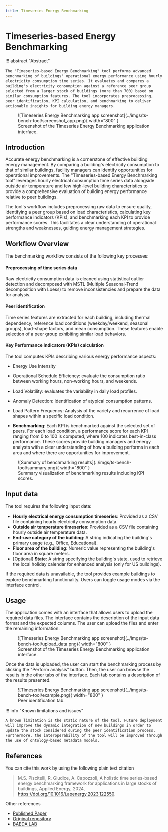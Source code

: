```yaml
---
title: Timeseries Energy Benchmarking
---
```


# Timeseries-based Energy Benchmarking

!!! abstract "Abstract"

    The "Timeseries-based Energy Benchmarking" tool performs advanced benchmarking of buildings' operational energy performance using hourly electricity consumption time series. It evaluates and compares a building's electricity consumption against a reference peer group selected from a larger stock of buildings (more than 700) based on similar consumption features. The tool incorporates preprocessing, peer identification, KPI calculation, and benchmarking to deliver actionable insights for building energy managers.

<figure markdown="span">
  ![Timeseries Energy Benchmarking app screenshot](../imgs/ts-bench-tool/screenshot_app.png){ width="800" }
  <figcaption>Screenshot of the Timeseries Energy Benchmarking application interface.</figcaption>
</figure>

## Introduction

Accurate energy benchmarking is a cornerstone of effective building energy management. By comparing a building's electricity consumption to that of similar buildings, facility managers can identify opportunities for operational improvements. 
The "Timeseries-based Energy Benchmarking tool" leverages hourly electrical consumption time series data alongside outside air temperature and few high-level building characteristics to provide a comprehensive evaluation of building energy performance relative to peer buildings.

The tool's workflow includes preprocessing raw data to ensure quality, identifying a peer group based on load characteristics, calculating key performance indicators (KPIs), and benchmarking each KPI to provide performance scores. 
This facilitates a clear understanding of operational strengths and weaknesses, guiding energy management strategies.

## Workflow Overview
The benchmarking workflow consists of the following key processes:

#### Preprocessing of time series data
Raw electricity consumption data is cleaned using statistical outlier detection and decomposed with MSTL (Multiple Seasonal-Trend decomposition with Loess) to remove inconsistencies and prepare the data for analysis.

#### Peer identification
Time series features are extracted for each building, including thermal dependency, reference load conditions (weekday/weekend, seasonal groups), load-shape factors, and mean consumption. These features enable selection of a peer group exhibiting similar load behaviors.

#### Key Performance Indicators (KPIs) calculation
The tool computes KPIs describing various energy performance aspects:

  - Energy Use Intensity

  - Operational Schedule Efficiency: evaluate the consumption ratio
    between working hours, non-working hours, and weekends.

  - Load Volatility: evaluates the variability in daily load profiles.

  - Anomaly Detection: Identification of atypical consumption patterns.

  - Load Pattern Frequency: Analysis of the variety and recurrence of
    load shapes within a specific load condition.

  - **Benchmarking**: Each KPI is benchmarked against the selected set of
    peers. For each load condition, a performance score for each KPI
    ranging from 0 to 100 is computed, where 100 indicates best-in-class
    performance. These scores provide building managers and energy
    analysts with a clear understanding of how a building performs in each
    area and where there are opportunities for improvement.

<figure markdown="span">
  ![Summary of benchmarking results](../imgs/ts-bench-tool/summary.png){ width="800" }
  <figcaption>Summary visualization of benchmarking results including KPI scores.</figcaption>
</figure>

## Input data
The tool requires the following input data:

* **Hourly electrical energy consumption timeseries**: Provided as a CSV file containing hourly electricity consumption data.
* **Outside air temperature timeseries**: Provided as a CSV file containing hourly outside air temperature data.
* **End-use category of the building**: A string indicating the building's primary usage (e.g., Office, Educational).
* **Floor area of the building**: Numeric value representing the building's floor area in square meters.
* [Optional] **State**: A string specifying the building's state, used to retrieve the local holiday calendar for enhanced analysis (only for US buildings).

If the required data is unavailable, the tool provides example buildings to explore benchmarking functionality. Users can toggle usage modes via the interface control.

## Usage

The application comes with an interface that allows users to upload the required data files. The interface contains the description of the input data format and the expected columns. The user can upload the files and enter the remaining information.

<figure markdown="span">
  ![Timeseries Energy Benchmarking app screenshot](../imgs/ts-bench-tool/upload_data.png){ width="800" }
  <figcaption>Screenshot of the Timeseries Energy Benchmarking application interface.</figcaption>
</figure>

Once the data is uploaded, the user can start the benchmarking process by clicking the "Perform analysis" button. Then, the user can browse the results in the other tabs of the interface. Each tab contains a description of the results presented.

<figure markdown="span">
  ![Timeseries Energy Benchmarking app screenshot](../imgs/ts-bench-tool/example.png){ width="800" }
  <figcaption>Peer identification tab.</figcaption>
</figure>

!!! info "Known limitations and issues"

    A known limitation is the static nature of the tool. Future deployment will improve the dynamic integration of new buildings in order to update the stock considered during the peer identification process. Furthermore, the interoperability of the tool will be improved through the use of ontology-based metadata models.

## References

You can cite this work by using the following plain text citation

> M.S. Piscitelli, R. Giudice, A. Capozzoli, A holistic time series-based
energy benchmarking framework for applications in large stocks of
buildings, Applied Energy, 2024,
<https://doi.org/10.1016/j.apenergy.2023.122550>.

Other references

- [Published Paper](https://www.sciencedirect.com/science/article/pii/S0306261923019141)
- [Original repository](https://github.com/baeda-polito/TimeseriesEnergyBenchmarking)
- [BAEDA LAB](https://www.baeda.polito.it)
